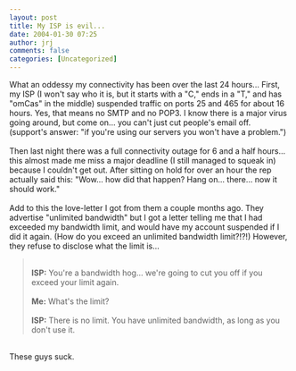 ```yaml
---
layout: post
title: My ISP is evil...
date: 2004-01-30 07:25
author: jrj
comments: false
categories: [Uncategorized]
---
```

What an oddessy my connectivity has been over the last 24 hours... First, my ISP (I won't say who it is, but it starts with a "C," ends in a "T," and has "omCas" in the middle) suspended traffic on ports 25 and 465 for about 16 hours. Yes, that means no SMTP and no POP3. I know there is a major virus going around, but come on... you can't just cut people's email off. (support's answer: "if you're using our servers you won't have a problem.")
<br />
<br />Then last night there was a full connectivity outage for 6 and a half hours... this almost made me miss a major deadline (I still managed to squeak in) because I couldn't get out. After sitting on hold for over an hour the rep actually said this:  "Wow... how did that happen? Hang on... there... now it should work."
<br />
<br />Add to this the love-letter I got from them a couple months ago. They advertise "unlimited bandwidth" but I got a letter telling me that I had exceeded my bandwidth limit, and would have my account suspended if I did it again. (How do you exceed an unlimited bandwidth limit?!?!) However, they refuse to disclose what the limit is...
<br /><blockquote>
<br />**ISP:** You're a bandwidth hog... we're going to cut you off if you exceed your limit again.
<br />
<br />**Me:** What's the limit?
<br />
<br />**ISP:** There is no limit. You have unlimited bandwidth, as long as you don't use it.
<br /></blockquote>
<br />These guys suck.
